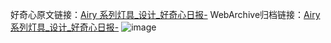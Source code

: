 好奇心原文链接：[Airy 系列灯具_设计_好奇心日报-](https://www.qdaily.com/articles/5542.html)
WebArchive归档链接：[Airy 系列灯具_设计_好奇心日报-](http://web.archive.org/web/20190623164951/https://www.qdaily.com/articles/5542.html)
![image](http://ww3.sinaimg.cn/large/007d5XDply1g3whf6u0efj30u031i7dy)